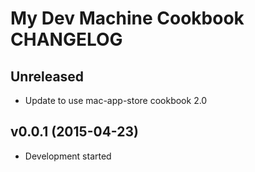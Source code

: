 My Dev Machine Cookbook CHANGELOG
=================================

Unreleased
----------
- Update to use mac-app-store cookbook 2.0

v0.0.1 (2015-04-23)
-------------------
- Development started
